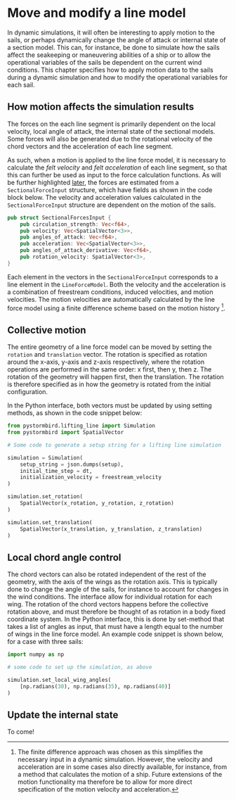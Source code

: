 # Move and modify a line model

In dynamic simulations, it will often be interesting to apply motion to the sails, or perhaps dynamically change the angle of attack or internal state of a section model. This can, for instance, be done to simulate how the sails affect the seakeeping or maneuvering abilities of a ship or to allow the operational variables of the sails be dependent on the current wind conditions. This chapter specifies how to apply motion data to the sails during a dynamic simulation and how to modify the operational variables for each sail.

## How motion affects the simulation results

The forces on the each line segment is primarily dependent on the local velocity, local angle of attack, the internal state of the sectional models. Some forces will also be generated due to the rotational velocity of the chord vectors and the acceleration of each line segment.

As such, when a motion is applied to the line force model, it is necessary to calculate the *felt velocity* and *felt acceleration* of each line segment, so that this can further be used as input to the force calculation functions. As will be further highlighted [later](force_calculations.md), the forces are estimated from a `SectionalForceInput` structure, which have fields as shown in the code block below. The velocity and acceleration values calculated in the `SectionalForceInput` structure are dependent on the motion of the sails. 

```rust
pub struct SectionalForcesInput {
    pub circulation_strength: Vec<f64>,
    pub velocity: Vec<SpatialVector<3>>,
    pub angles_of_attack: Vec<f64>,
    pub acceleration: Vec<SpatialVector<3>>,
    pub angles_of_attack_derivative: Vec<f64>,
    pub rotation_velocity: SpatialVector<3>,
}
```

Each element in the vectors in the `SectionalForceInput` corresponds to a line element in the `LineForceModel`. Both the velocity and the acceleration is a combination of freestream conditions, induced velocities, and motion velocities. The motion velocities are automatically calculated by the line force model using a finite difference scheme based on the motion history [^fdm_note]. 

[^fdm_note]: The finite difference approach was chosen as this simplifies the necessary input in a dynamic simulation. However, the velocity and acceleration are in some cases also directly available, for instance, from a method that calculates the motion of a ship. Future extensions of the motion functionality ma therefore be to allow for more direct specification of the motion velocity and acceleration.

## Collective motion

The entire geometry of a line force model can be moved by setting the `rotation` and `translation` vector. The rotation is specified as rotation around the x-axis, y-axis and z-axis respectively, where the rotation operations are performed in the same order: x first, then y, then z. The rotation of the geometry will happen first, then the translation. The rotation is therefore specified as in how the geometry is rotated from the initial configuration.

In the Python interface, both vectors must be updated by using setting methods, as shown in the code snippet below:

```python
from pystormbird.lifting_line import Simulation
from pystormbird import SpatialVector

# Some code to generate a setup string for a lifting line simulation

simulation = Simulation(
    setup_string = json.dumps(setup),
    initial_time_step = dt,
    initialization_velocity = freestream_velocity
)

simulation.set_rotation(
    SpatialVector(x_rotation, y_rotation, z_rotation)
)

simulation.set_translation(
    SpatialVector(x_translation, y_translation, z_translation)
)
```

## Local chord angle control

The chord vectors can also be rotated independent of the rest of the geometry, with the axis of the wings as the rotation axis. This is typically done to change the angle of the sails, for instance to account for changes in the wind conditions. The interface allow for individual rotation for each wing. The rotation of the chord vectors happens before the collective rotation above, and must therefore be thought of as rotation in a body fixed coordinate system. In the Python interface, this is done by set-method that takes a list of angles as input, that must have a length equal to the number of wings in the line force model. An example code snippet is shown below, for a case with three sails:

```python
import numpy as np

# some code to set up the simulation, as above

simulation.set_local_wing_angles(
    [np.radians(30), np.radians(35), np.radians(40)]
)
```

## Update the internal state

To come!

